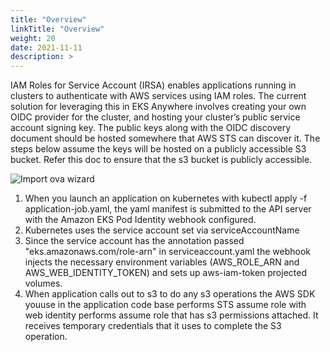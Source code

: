 ```yaml
---
title: "Overview"
linkTitle: "Overview"
weight: 20
date: 2021-11-11
description: >  
---
```


IAM Roles for Service Account (IRSA) enables applications running in clusters to authenticate with AWS services using IAM roles. The current solution for leveraging this in EKS Anywhere involves creating your own OIDC provider for the cluster, and hosting your cluster’s public service account signing key. The public keys along with the OIDC discovery document should be hosted somewhere that AWS STS can discover it. The steps below assume the keys will be hosted on a publicly accessible S3 bucket. Refer this doc to ensure that the s3 bucket is publicly accessible.

   ![Import ova wizard](/images/irsa-arch.png) 

1. When you launch an application on kubernetes with kubectl apply -f application-job.yaml, the yaml manifest is submitted to the API server with the Amazon EKS Pod Identity webhook configured.
1. Kubernetes uses the service account set via serviceAccountName
1. Since the service account has the annotation passed "eks.amazonaws.com/role-arn" in serviceaccount.yaml the webhook injects the necessary environment variables (AWS_ROLE_ARN and AWS_WEB_IDENTITY_TOKEN) and sets up aws-iam-token projected volumes.
1. When application calls out to s3 to do any s3 operations the AWS SDK youuse in the application code base performs STS assume role with web identity performs assume role that has s3 permissions attached. It receives temporary credentials that it uses to complete the S3 operation.



